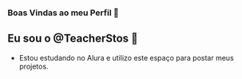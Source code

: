 ### Boas Vindas ao meu Perfil 👋  

Eu sou o @TeacherStos 🖤 
- 
- Estou estudando no Alura e utilizo este espaço para postar meus projetos.

<!---
TeacherStos/TeacherStos is a ✨ special ✨ repository because its `README.md` (this file) appears on your GitHub profile.
You can click the Preview link to take a look at your changes.
--->
